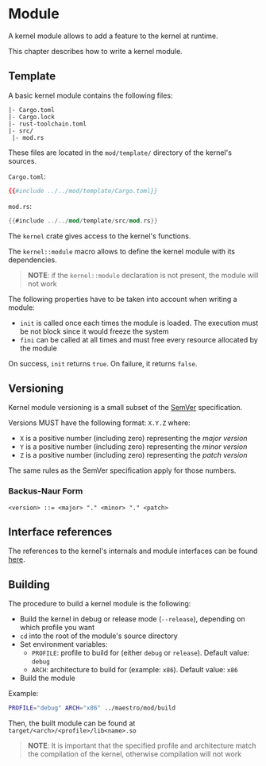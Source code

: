 # Module

A kernel module allows to add a feature to the kernel at runtime.

This chapter describes how to write a kernel module.

## Template

A basic kernel module contains the following files:

```
|- Cargo.toml
|- Cargo.lock
|- rust-toolchain.toml
|- src/
 |- mod.rs
```

These files are located in the `mod/template/` directory of the kernel's sources.

`Cargo.toml`:

```toml
{{#include ../../mod/template/Cargo.toml}}
```

`mod.rs`:

```rust
{{#include ../../mod/template/src/mod.rs}}
```

The `kernel` crate gives access to the kernel's functions.

The `kernel::module` macro allows to define the kernel module with its dependencies.

> **NOTE**: if the `kernel::module` declaration is not present, the module will not work

The following properties have to be taken into account when writing a module:
- `init` is called once each times the module is loaded. The execution must be not block since it would freeze the system
- `fini` can be called at all times and must free every resource allocated by the module

On success, `init` returns `true`. On failure, it returns `false`.

## Versioning

Kernel module versioning is a small subset of the [SemVer](https://semver.org/) specification.

Versions MUST have the following format: `X.Y.Z` where:
- `X` is a positive number (including zero) representing the *major version*
- `Y` is a positive number (including zero) representing the *minor version*
- `Z` is a positive number (including zero) representing the *patch version*

The same rules as the SemVer specification apply for those numbers.

### Backus-Naur Form

```
<version> ::= <major> "." <minor> "." <patch>
```

## Interface references

The references to the kernel's internals and module interfaces can be found [here](references/kernel/index.html).

## Building

The procedure to build a kernel module is the following:
- Build the kernel in debug or release mode (`--release`), depending on which profile you want
- `cd` into the root of the module's source directory
- Set environment variables:
    - `PROFILE`: profile to build for (either `debug` or `release`). Default value: `debug`
    - `ARCH`: architecture to build for (example: `x86`). Default value: `x86`
- Build the module

Example:
```sh
PROFILE="debug" ARCH="x86" ../maestro/mod/build
```

Then, the built module can be found at `target/<arch>/<profile>/lib<name>.so`

> **NOTE**: It is important that the specified profile and architecture match the compilation of the kernel, otherwise compilation will not work
